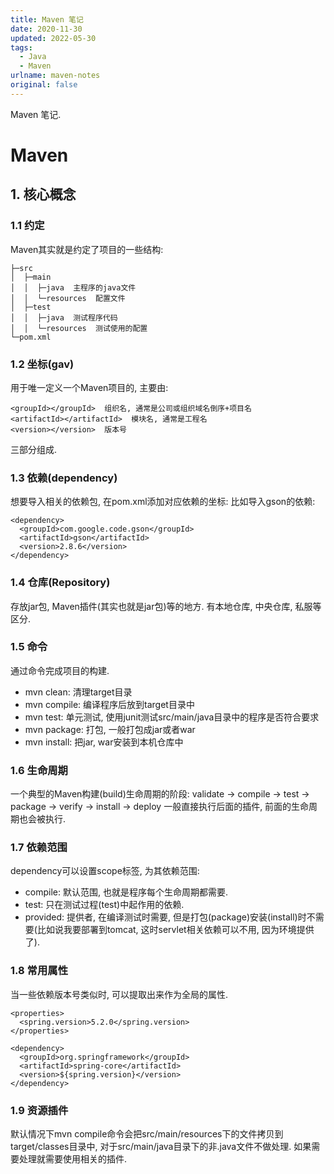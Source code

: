 ```yaml
---
title: Maven 笔记
date: 2020-11-30
updated: 2022-05-30
tags:
  - Java
  - Maven
urlname: maven-notes
original: false
---
```

Maven 笔记. 
<!--more-->
# Maven

## 1. 核心概念

### 1.1 约定

Maven其实就是约定了项目的一些结构: 
~~~
├─src
│  ├─main
│  │  ├─java  主程序的java文件
│  │  └─resources  配置文件
│  ├─test
│  │  ├─java  测试程序代码
│  │  └─resources  测试使用的配置
└─pom.xml
~~~

### 1.2 坐标(gav)

用于唯一定义一个Maven项目的, 主要由: 
~~~
<groupId></groupId>  组织名, 通常是公司或组织域名倒序+项目名
<artifactId></artifactId>  模块名, 通常是工程名
<version></version>  版本号
~~~

三部分组成. 

### 1.3 依赖(dependency)

想要导入相关的依赖包, 在pom.xml添加对应依赖的坐标: 
比如导入gson的依赖: 
~~~
<dependency>
  <groupId>com.google.code.gson</groupId>
  <artifactId>gson</artifactId>
  <version>2.8.6</version>
</dependency>
~~~

### 1.4 仓库(Repository)

存放jar包, Maven插件(其实也就是jar包)等的地方. 有本地仓库, 中央仓库, 私服等区分. 

### 1.5 命令

通过命令完成项目的构建. 
- mvn clean: 清理target目录
- mvn compile: 编译程序后放到target目录中
- mvn test: 单元测试, 使用junit测试src/main/java目录中的程序是否符合要求
- mvn package: 打包, 一般打包成jar或者war
- mvn install: 把jar, war安装到本机仓库中

### 1.6 生命周期

一个典型的Maven构建(build)生命周期的阶段: 
validate -> compile -> test -> package -> verify -> install -> deploy
一般直接执行后面的插件, 前面的生命周期也会被执行. 


### 1.7 依赖范围

dependency可以设置scope标签, 为其依赖范围: 
- compile: 默认范围, 也就是程序每个生命周期都需要. 
- test: 只在测试过程(test)中起作用的依赖. 
- provided: 提供者, 在编译测试时需要, 但是打包(package)安装(install)时不需要(比如说我要部署到tomcat, 这时servlet相关依赖可以不用, 因为环境提供了). 

### 1.8 常用属性

当一些依赖版本号类似时, 可以提取出来作为全局的属性. 
~~~
<properties>
  <spring.version>5.2.0</spring.version>
</properties>

<dependency>
  <groupId>org.springframework</groupId>
  <artifactId>spring-core</artifactId>
  <version>${spring.version}</version>
</dependency>
~~~

### 1.9 资源插件

默认情况下mvn compile命令会把src/main/resources下的文件拷贝到target/classes目录中, 对于src/main/java目录下的非.java文件不做处理. 如果需要处理就需要使用相关的插件. 